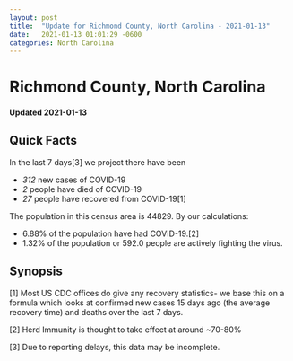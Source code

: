 ```yaml
---
layout: post
title:  "Update for Richmond County, North Carolina - 2021-01-13"
date:   2021-01-13 01:01:29 -0600
categories: North Carolina
---
```


# Richmond County, North Carolina
#### Updated 2021-01-13

## Quick Facts

In the last 7 days[3] we project there have been
- *312* new cases of COVID-19
- *2* people have died of COVID-19
- *27* people have recovered from COVID-19[1]

The population in this census area is 44829. By our calculations:
- 6.88% of the population have had COVID-19.[2]
- 1.32% of the population or 592.0 people are actively fighting the virus.

## Synopsis




[1] Most US CDC offices do give any recovery statistics- we base this on a formula which looks at confirmed new cases
15 days ago (the average recovery time) and deaths over the last 7 days.

[2] Herd Immunity is thought to take effect at around ~70-80%

[3] Due to reporting delays, this data may be incomplete.
 
    